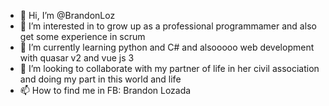 - 👋 Hi, I’m @BrandonLoz
- 👀 I’m interested in to grow up as a professional programmamer and also get some experience in scrum
- 🌱 I’m currently learning python and C#
     and alsooooo web development with quasar v2 and vue js 3
- 💞️ I’m looking to collaborate with my partner of life in her civil association and doing my part in this world and life
- 📫 How to find me in FB: Brandon Lozada

<!---
BrandonLoz/BrandonLoz is a ✨ special ✨ repository because its `README.md` (this file) appears on your GitHub profile.
You can click the Preview link to take a look at your changes.
--->

